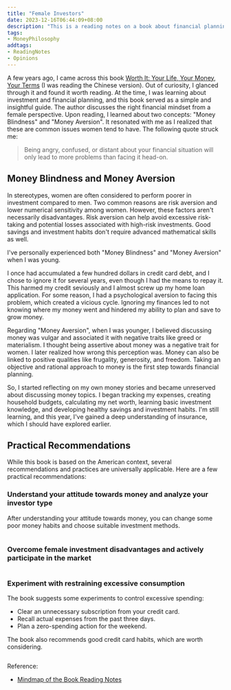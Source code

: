 ```yaml
---
title: "Female Investors"
date: 2023-12-16T06:44:09+08:00
description: "This is a reading notes on a book about financial planning from a women's perspective. I am sharing some learning points as a female investor."
tags:
- MoneyPhilosophy
addtags:
- ReadingNotes
- Opinions
---
```


A few years ago, I came across this book [Worth It: Your Life, Your Money, Your Terms](https://www.amazon.sg/Worth-Your-Life-Money-Terms/dp/150114099X) (I was reading the Chinese version). Out of curiosity, I glanced through it and found it worth reading. At the time, I was learning about investment and financial planning, and this book served as a simple and insightful guide. The author discusses the right financial mindset from a female perspective. Upon reading, I learned about two concepts: "Money Blindness" and "Money Aversion". It resonated with me as I realized that these are common issues women tend to have. The following quote struck me:

> Being angry, confused, or distant about your financial situation will only lead to more problems than facing it head-on.

## Money Blindness and Money Aversion

In stereotypes, women are often considered to perform poorer in investment compared to men. Two common reasons are risk aversion and lower numerical sensitivity among women. However, these factors aren't necessarily disadvantages. Risk aversion can help avoid excessive risk-taking and potential losses associated with high-risk investments. Good savings and investment habits don't require advanced mathematical skills as well.

I've personally experienced both "Money Blindness" and "Money Aversion" when I was young. 

I once had accumulated a few hundred dollars in credit card debt, and I chose to ignore it for several years, even though I had the means to repay it. This harmed my credit seviously and I almost screw up my home loan application. For some reason, I had a psychological aversion to facing this problem, which created a vicious cycle. Ignoring my finances led to not knowing where my money went and hindered my ability to plan and save to grow money.

Regarding "Money Aversion", when I was younger, I believed discussing money was vulgar and associated it with negative traits like greed or materialism. I thought being assertive about money was a negative trait for women. I later realized how wrong this perception was. Money can also be linked to positive qualities like frugality, generosity, and freedom. Taking an objective and rational approach to money is the first step towards financial planning.

So, I started reflecting on my own money stories and became unreserved about discussing money topics. I began tracking my expenses, creating household budgets, calculating my net worth, learning basic investment knowledge, and developing healthy savings and investment habits. I'm still learning, and this year, I've gained a deep understanding of insurance, which I should have explored earlier.

## Practical Recommendations

While this book is based on the American context, several recommendations and practices are universally applicable. Here are a few practical recommendations:

### Understand your attitude towards money and analyze your investor type

After understanding your attitude towards money, you can change some poor money habits and choose suitable investment methods.

<div>
    <span class="image fit" style="max-width: 800px;"><img src="https://s3.ap-southeast-1.amazonaws.com/littlecheesecake.me/money.sense/female_investor/money_sense_female_investor1_en.png" alt="" /></span>
</div>

### Overcome female investment disadvantages and actively participate in the market

<div>
    <span class="image fit" style="max-width: 800px;"><img src="https://s3.ap-southeast-1.amazonaws.com/littlecheesecake.me/money.sense/female_investor/money_sense_female_investor2_en.png" alt="" /></span>
</div>

### Experiment with restraining excessive consumption

The book suggests some experiments to control excessive spending:
- Clear an unnecessary subscription from your credit card.
- Recall actual expenses from the past three days.
- Plan a zero-spending action for the weekend.

The book also recommends good credit card habits, which are worth considering.

<div>
    <span class="image fit" style="max-width: 800px;"><img src="https://s3.ap-southeast-1.amazonaws.com/littlecheesecake.me/money.sense/female_investor/money_sense_female_investor3_en.png" alt="" /></span>
</div>


Reference:
- [Mindmap of the Book Reading Notes](https://xmind.app/m/phq32Q)
